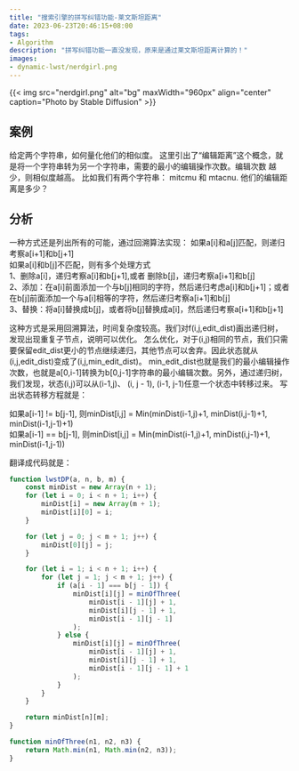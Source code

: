 ```yaml
---
title: "搜索引擎的拼写纠错功能-莱文斯坦距离"
date: 2023-06-23T20:46:15+08:00
tags:
- Algorithm
description: "拼写纠错功能一直没发现，原来是通过莱文斯坦距离计算的！"
images:
- dynamic-lwst/nerdgirl.png
---
```


{{< img src="nerdgirl.png" alt="bg" maxWidth="960px" align="center" caption="Photo by Stable Diffusion" >}}

## 案例

给定两个字符串，如何量化他们的相似度。 这里引出了“编辑距离”这个概念，就是将一个字符串转为另一个字符串，需要的最小的编辑操作次数。编辑次数
越少，则相似度越高。 比如我们有两个字符串： mitcmu 和 mtacnu. 他们的编辑距离是多少？

## 分析

一种方式还是列出所有的可能，通过回溯算法实现：
如果a[i]和a[j]匹配，则递归考察a[i+1]和b[j+1]  
如果a[i]和b[j]不匹配，则有多个处理方式  
1、删除a[i]，递归考察a[i]和b[j+1],或者 删除b[j]，递归考察a[i+1]和b[j]  
2、添加：在a[i]前面添加一个与b[j]相同的字符，然后递归考虑a[i]和b[j+1]；或者在b[j]前面添加一个与a[i]相等的字符，然后递归考察a[i+1]和b[j]  
3、替换：将a[i]替换成b[j]，或者将b[j]替换成a[i]，然后递归考察a[i+1]和b[j+1]  

这种方式是采用回溯算法，时间复杂度较高。我们对f(i,j,edit_dist)画出递归树，发现出现重复子节点，说明可以优化。
怎么优化，对于(i,j)相同的节点，我们只需要保留edit_dist更小的节点继续递归，其他节点可以舍弃。因此状态就从(i,j,edit_dist)变成了(i,j,min_edit_dist)。
min_edit_dist也就是我们的最小编辑操作次数，也就是a[0,i-1]转换为b[0,j-1]字符串的最小编辑次数。另外，通过递归树，我们发现，状态(i,j)可以从(i-1,j)、
(i, j - 1), (i-1, j-1)任意一个状态中转移过来。 写出状态转移方程就是：  

如果a[i-1] != b[j-1], 则minDist[i,j] = Min(minDist(i-1,j)+1, minDist(i,j-1)+1, minDist(i-1,j-1)+1)  
如果a[i-1] == b[j-1], 则minDist[i,j] = Min(minDist(i-1,j)+1, minDist(i,j-1)+1, minDist(i-1,j-1))

翻译成代码就是：

```js
function lwstDP(a, n, b, m) {
    const minDist = new Array(n + 1);
    for (let i = 0; i < n + 1; i++) {
        minDist[i] = new Array(m + 1);
        minDist[i][0] = i;
    }

    for (let j = 0; j < m + 1; j++) {
        minDist[0][j] = j;
    }

    for (let i = 1; i < n + 1; i++) {
        for (let j = 1; j < m + 1; j++) {
            if (a[i - 1] === b[j - 1]) {
                minDist[i][j] = minOfThree(
                    minDist[i - 1][j] + 1,
                    minDist[i][j - 1] + 1,
                    minDist[i - 1][j - 1]
                );
            } else {
                minDist[i][j] = minOfThree(
                    minDist[i - 1][j] + 1,
                    minDist[i][j - 1] + 1,
                    minDist[i - 1][j - 1] + 1
                );
            }
        }
    }

    return minDist[n][m];
}

function minOfThree(n1, n2, n3) {
    return Math.min(n1, Math.min(n2, n3));
}

```
